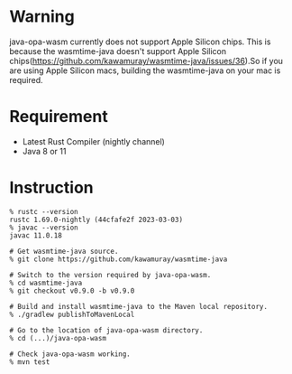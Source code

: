 # Warning
java-opa-wasm currently does not support Apple Silicon chips. This is because the wasmtime-java doesn't support Apple Silicon chips(https://github.com/kawamuray/wasmtime-java/issues/36).So if you are using Apple Silicon macs, building the wasmtime-java on your mac is required.

# Requirement
- Latest Rust Compiler (nightly channel)
- Java 8 or 11

# Instruction
```
% rustc --version
rustc 1.69.0-nightly (44cfafe2f 2023-03-03)
% javac --version
javac 11.0.18

# Get wasmtime-java source.
% git clone https://github.com/kawamuray/wasmtime-java

# Switch to the version required by java-opa-wasm.
% cd wasmtime-java
% git checkout v0.9.0 -b v0.9.0

# Build and install wasmtime-java to the Maven local repository.
% ./gradlew publishToMavenLocal

# Go to the location of java-opa-wasm directory.
% cd (...)/java-opa-wasm

# Check java-opa-wasm working.
% mvn test
```
